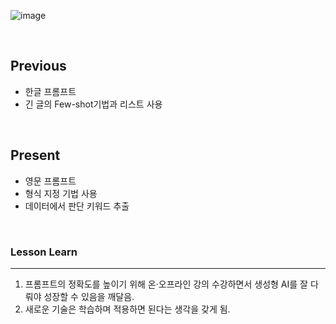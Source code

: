 ![image](https://github.com/heweun/prompt_jobs/assets/109562023/b8509a4d-363a-4588-93f7-9ea9f5c65b43)

<br>
<p>

## Previous
- 한글 프롬프트
- 긴 글의 Few-shot기법과 리스트 사용
<br>  
</p>

<p>
  
  ## Present
  - 영문 프롬프트
  - 형식 지정 기법 사용
  - 데이터에서 판단 키워드 추출
<br>
</p>

<p>

  ### Lesson Learn
  ---
1. 프롬프트의 정확도를 높이기 위해 온·오프라인 강의 수강하면서 생성형 AI를 잘 다뤄야 성장할 수 있음을 깨달음.
2. 새로운 기술은 학습하며 적용하면 된다는 생각을 갖게 됨.  

</p>
